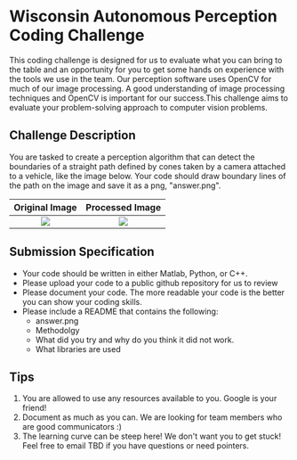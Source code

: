 # Wisconsin Autonomous Perception Coding Challenge

This coding challenge is designed for us to evaluate what you can bring to the table and an opportunity for you to get some hands on experience with the tools we use in the team. Our perception software uses OpenCV for much of our image processing. A good understanding of image processing techniques and OpenCV is important for our success.This challenge aims to evaluate your problem-solving approach to computer vision problems. 


## Challenge Description
You are tasked to create a perception algorithm that can detect the boundaries of a straight path defined by cones taken by a camera attached to a vehicle, like the image below. Your code should draw boundary lines of the path on the image and save it as a png, "answer.png". 


Original Image            |  Processed Image
:-------------------------:|:-------------------------:
![](https://github.com/WisconsinAutonomous/CodingChallenges/blob/master/perception/red.png)  |  ![](https://github.com/WisconsinAutonomous/CodingChallenges/blob/master/perception/answer.png)


## Submission Specification
- Your code should be written in either Matlab, Python, or C++.
- Please upload your code to a public github repository for us to review
- Please document your code. The more readable your code is the better you can show your coding skills.
- Please include a README that contains the following:
    - answer.png
    - Methodolgy 
    - What did you try and why do you think it did not work.
    - What libraries are used

## Tips
1. You are allowed to use any resources available to you. Google is your friend!
3. Document as much as you can. We are looking for team members who are good communicators :)
4. The learning curve can be steep here! We don't want you to get stuck! Feel free to email TBD if you have questions or need pointers.
